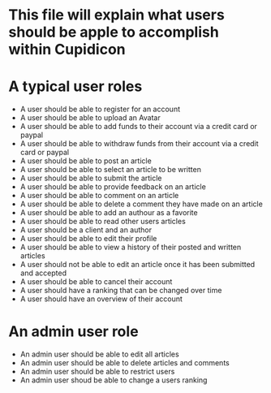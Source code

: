 # This file will explain what users should be apple to accomplish within Cupidicon

# A typical user roles

* A user should be able to register for an account
* A user should be able to upload an Avatar
* A user should be able to add funds to their account via a credit card or paypal
* A user should be able to withdraw funds from their account via a credit card or paypal
* A user should be able to post an article
* A user should be able to select an article to be written
* A user should be able to submit the article
* A user should be able to provide feedback on an article
* A user should be able to comment on an article
* A user should be able to delete a comment they have made on an article
* A user should be able to add an authour as a favorite
* A user should be able to read other users articles
* A user should be a client and an author
* A user should be able to edit their profile
* A user should be able to view a history of their posted and written articles
* A user should not be able to edit an article once it has been submitted and accepted
* A user should be able to cancel their account
* A user should have a ranking that can be changed over time
* A user should have an overview of their account

# An admin user role

* An admin user should be able to edit all articles
* An admin user should be able to delete articles and comments
* An admin user should be able to restrict users
* An admin user shoud be able to change a users ranking